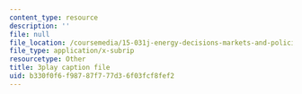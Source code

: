 ```yaml
---
content_type: resource
description: ''
file: null
file_location: /coursemedia/15-031j-energy-decisions-markets-and-policies-spring-2012/b330f0f6f98787f777d36f03fcf8fef2_hVYBgsi0JcM.srt
file_type: application/x-subrip
resourcetype: Other
title: 3play caption file
uid: b330f0f6-f987-87f7-77d3-6f03fcf8fef2
---
```

